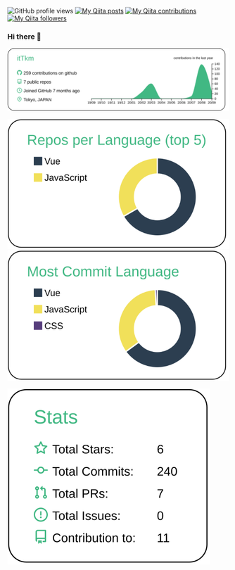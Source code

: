 ![GitHub profile views](https://komarev.com/ghpvc/?username=itTkm&label=GitHub+profile+views)
[![My Qiita posts](https://qiita-badge.apiapi.app/s/itTkm/posts.svg)](http://qiita.com/itTkm)
[![My Qiita contributions](https://qiita-badge.apiapi.app/s/itTkm/contributions.svg)](http://qiita.com/itTkm)
[![My Qiita followers](https://qiita-badge.apiapi.app/s/itTkm/followers.svg)](http://qiita.com/itTkm)

### Hi there 👋

<!--
**itTkm/itTkm** is a ✨ _special_ ✨ repository because its `README.md` (this file) appears on your GitHub profile.

Here are some ideas to get you started:

- 🔭 I’m currently working on ...
- 🌱 I’m currently learning ...
- 👯 I’m looking to collaborate on ...
- 🤔 I’m looking for help with ...
- 💬 Ask me about ...
- 📫 How to reach me: ...
- 😄 Pronouns: ...
- ⚡ Fun fact: ...
-->

[![GitHub user overview](https://raw.githubusercontent.com/itTkm/itTkm/master/profile-summary-card-output/vue/0-profile-details.svg)](https://github.com/vn7n24fzkq/github-profile-summary-cards)

[![GitHub repos per Language (top 5)](https://raw.githubusercontent.com/itTkm/itTkm/master/profile-summary-card-output/vue/1-repos-per-language.svg)](https://github.com/vn7n24fzkq/github-profile-summary-cards) 
[![GitHub most Commit Language](https://raw.githubusercontent.com/itTkm/itTkm/master/profile-summary-card-output/vue/2-most-commit-language.svg)](https://github.com/vn7n24fzkq/github-profile-summary-cards)

[![GitHub stats](https://raw.githubusercontent.com/itTkm/itTkm/master/profile-summary-card-output/vue/3-stats.svg)](https://github.com/vn7n24fzkq/github-profile-summary-cards)
